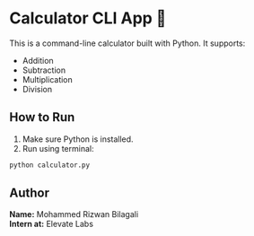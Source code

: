 # Calculator CLI App 🧮

This is a command-line calculator built with Python. It supports:

- Addition
- Subtraction
- Multiplication
- Division

## How to Run

1. Make sure Python is installed.
2. Run using terminal:

```bash
python calculator.py
```
## Author

**Name:** Mohammed Rizwan Bilagali  
**Intern at:** Elevate Labs



